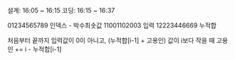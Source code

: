 설계: 16:05 ~ 16:15
코딩: 16:15 ~ 16:37

01234565789 인덱스 - 박수최솟값
11001102003 입력
12223446669 누적합


처음부터 끝까지
입력값이 0이 아니고, (누적합[i-1] + 고용인) 값이 i보다 작을 때
	고용인 += i - 누적합[i-1]